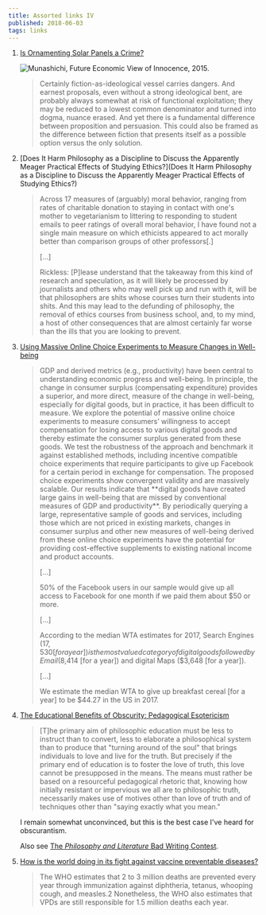 ```yaml
---
title: Assorted links IV
published: 2018-06-03
tags: links
---
```


1. [Is Ornamenting Solar Panels a Crime?](https://www.e-flux.com/architecture/positions/191258/is-ornamenting-solar-panels-a-crime/)

   ![Munashichi, Future Economic View of Innocence, 2015.](/images/solarpunk.png)

   <blockquote>
   Certainly fiction-as-ideological vessel carries dangers. And earnest proposals, even without a strong ideological bent, are probably always somewhat at risk of functional exploitation; they may be reduced to a lowest common denominator and turned into dogma, nuance erased. And yet there is a fundamental difference between proposition and persuasion. This could also be framed as the difference between fiction that presents itself as a possible option versus the only solution.
   </blockquote>

2. [Does It Harm Philosophy as a Discipline to Discuss the Apparently Meager Practical Effects of Studying Ethics?](Does It Harm Philosophy as a Discipline to Discuss the Apparently Meager Practical Effects of Studying Ethics?)

   <blockquote>
   Across 17 measures of (arguably) moral behavior, ranging from rates of charitable donation to staying in contact with one's mother to vegetarianism to littering to responding to student emails to peer ratings of overall moral behavior, I have found not a single main measure on which ethicists appeared to act morally better than comparison groups of other professors[.]

   [...]

   Rickless: [P]lease understand that the takeaway from this kind of research and speculation, as it will likely be processed by journalists and others who may well pick up and run with it, will be that philosophers are shits whose courses turn their students into shits. And this may lead to the defunding of philosophy, the removal of ethics courses from business school, and, to my mind, a host of other consequences that are almost certainly far worse than the ills that you are looking to prevent.
   </blockquote>

3. [Using Massive Online Choice Experiments to Measure Changes in Well-being](http://www.imf.org/~/media/Files/Conferences/2017-stats-forum/erik-brynjolffson.ashx?la=en)

   <blockquote>
   GDP and derived metrics (e.g., productivity) have been central to understanding economic progress and well-being. In principle, the change in consumer surplus (compensating expenditure) provides a superior, and more direct, measure of the change in well-being, especially for digital goods, but in practice, it has been difficult to measure. We explore the potential of massive online choice experiments to measure consumers’ willingness to accept compensation for losing access to various digital goods and thereby estimate the consumer surplus generated from these goods. We test the robustness of the approach and benchmark it against established methods, including incentive compatible choice experiments that require participants to give up Facebook for a certain period in exchange for compensation. The proposed choice experiments show convergent validity and are massively scalable. Our results indicate that **digital goods have created large gains in well-being that are missed by conventional measures of GDP and productivity**. By periodically querying a large, representative sample of goods and services, including those which are not priced in existing markets, changes in consumer surplus and other new measures of well-being derived from these online choice experiments have the potential for providing cost-effective supplements to existing national income and product accounts.

   [...]

   50% of the Facebook users in our sample would give up all access to Facebook for one month if we paid them about $50 or more.

   [...]

   According to the median WTA estimates for 2017, Search Engines ($17,530 [for a year]) is the most valued category of digital goods followed by Email ($8,414 [for a year]) and digital Maps ($3,648 [for a year]).

   [...]

   We estimate the median WTA to give up breakfast cereal [for a year] to be $44.27 in the US in 2017.
   </blockquote>

4. [The
Educational Benefits of Obscurity:
Pedagogical Esotericism](https://econjwatch.org/file_download/1060/MelzerMay2018.pdf?mimetype=pdf)

   <blockquote>
   [T]he primary aim of philosophic education must be less to instruct than to convert, less to elaborate a philosophical system than to produce that "turning around of the soul" that brings individuals to love and live for the truth. But precisely if the primary end of education is to foster the love of truth, this love cannot be presupposed in the means. The means must rather be based on a resourceful pedagogical rhetoric that, knowing how initially resistant or impervious we all are to philosophic truth, necessarily makes use of motives other than love of truth and of techniques other than "saying exactly what you mean."
   </blockquote>

   I remain somewhat unconvinced, but this is the best case I've heard for obscurantism.

   Also see [The <i>Philosophy and Literature</i> Bad Writing Contest](http://www.denisdutton.com/bad_writing.htm).

5. [How is the world doing in its fight against vaccine preventable diseases?](https://ourworldindata.org/vaccine-preventable-diseases)

   <blockquote>
   The WHO estimates that 2 to 3 million deaths are prevented every year through immunization against diphtheria, tetanus, whooping cough, and measles.2 Nonetheless, the WHO also estimates that VPDs are still responsible for 1.5 million deaths each year.
   </blockquote>

<!--more-->
